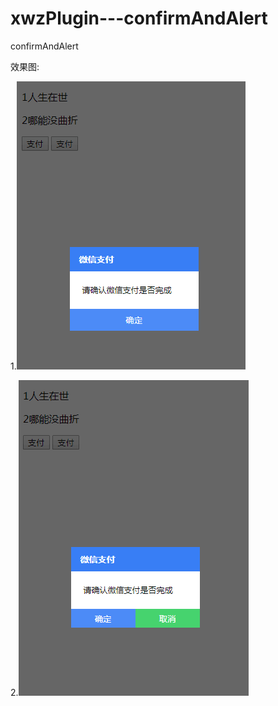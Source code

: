 # xwzPlugin---confirmAndAlert
confirmAndAlert  

效果图:  

1.![image](https://github.com/LoveEmperor/xwzPlugin---confirmAndAlert/blob/master/1.png)  

2.![image](https://github.com/LoveEmperor/xwzPlugin---confirmAndAlert/blob/master/3.png)
